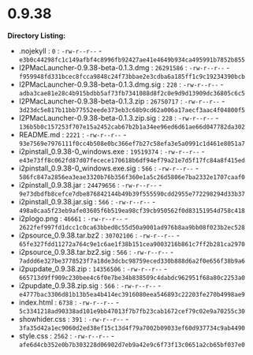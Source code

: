 0.9.38
======

**Directory Listing:**

 - .nojekyll : `0` : `-rw-r--r--` - `e3b0c44298fc1c149afbf4c8996fb92427ae41e4649b934ca495991b7852b855`
 - I2PMacLauncher-0.9.38-beta-0.1.3.dmg : `26291586` : `-rw-r--r--` - `f959948fd331bcec8fcca9848c24f73bbae2e3cdba6a185ff1c9c19234390bcb`
 - I2PMacLauncher-0.9.38-beta-0.1.3.dmg.sig : `228` : `-rw-r--r--` - `adba3cae81e28c4b915bdbb5af73fb7341088d8f2c0e9d9d13909dc36805c6c5`
 - I2PMacLauncher-0.9.38-beta-0.1.3.zip : `26750717` : `-rw-r--r--` - `3d23dc5e817b11bb77552eede373eb3c68b9cd62a006a17aecf3aac4f04800f5`
 - I2PMacLauncher-0.9.38-beta-0.1.3.zip.sig : `228` : `-rw-r--r--` - `136b5b0c157253f707e15a2452cab67b2b1a34ee96ed6d61ae66d047782da302`
 - README.md : `2221` : `-rw-r--r--` - `93e7569e7976111f0cc4b508e0bc366ef7b27c58efa3e5a0991c1d461e8051a7`
 - i2pinstall_0.9.38-0_windows.exe : `19519374` : `-rw-r--r--` - `e43e73ff8c062fd87d07fecece170618b6df94ef79a21e7d5f17fc84a8f415ed`
 - i2pinstall_0.9.38-0_windows.exe.sig : `566` : `-rw-r--r--` - `586fc847a2856ea3eae3320b76b356f360e1a5c26d5806e7ba2332e1707caaf0`
 - i2pinstall_0.9.38.jar : `24479656` : `-rw-r--r--` - `9e73dbdfb8cefce7dbe876842144b49b39f555590cdd2955e772298294d33b37`
 - i2pinstall_0.9.38.jar.sig : `566` : `-rw-r--r--` - `498a0caa5f23eb9afe03605f6b519ea98cf39cb950562f0d83151954d758c418`
 - i2plogo.png : `46661` : `-rw-r--r--` - `2622fef997fd1dcc1c0ca63bbed0c55d50a9001ad976b8aa9bb08f023b2ec528`
 - i2psource_0.9.38.tar.bz2 : `30702106` : `-rw-r--r--` - `65fe327fdd11272a764c9e1c6ae1f38b151cea9003216b861c7ff2b281ca2970`
 - i2psource_0.9.38.tar.bz2.sig : `566` : `-rw-r--r--` - `7addd6e327be3778523f7a18de3dcbc98759eced330b888d6a2f0e656f38b9a6`
 - i2pupdate_0.9.38.zip : `14356506` : `-rw-r--r--` - `665713d9ff909c230bee4c6f0e7be34b838509c4dabdc962951f68a80c2253a0`
 - i2pupdate_0.9.38.zip.sig : `566` : `-rw-r--r--` - `e4777bac3306d81b13b5ea4b414ec3916080eea546893c22203fe270b4998ae9`
 - index.html : `6738` : `-rw-r--r--` - `5c3341218ad90338ad101e9bb47013f7b7fb23cab1672cef79c02e9a70255c30`
 - showhider.css : `391` : `-rw-r--r--` - `3fa35d42a1ec9060d2ed38ef15c13d4f79a7002b09033ef60d937734c9ab4490`
 - style.css : `2562` : `-rw-r--r--` - `afe6d4cb352e0b7b303228d06902d7eb9a42e9c6f73f13c0651a2cb65bf037e0`
